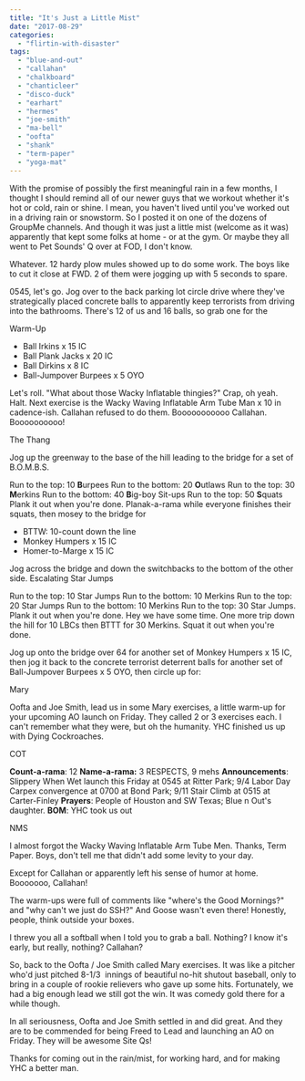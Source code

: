```yaml
---
title: "It's Just a Little Mist"
date: "2017-08-29"
categories: 
  - "flirtin-with-disaster"
tags: 
  - "blue-and-out"
  - "callahan"
  - "chalkboard"
  - "chanticleer"
  - "disco-duck"
  - "earhart"
  - "hermes"
  - "joe-smith"
  - "ma-bell"
  - "oofta"
  - "shank"
  - "term-paper"
  - "yoga-mat"
---
```


With the promise of possibly the first meaningful rain in a few months, I thought I should remind all of our newer guys that we workout whether it's hot or cold, rain or shine. I mean, you haven't lived until you've worked out in a driving rain or snowstorm. So I posted it on one of the dozens of GroupMe channels. And though it was just a little mist (welcome as it was) apparently that kept some folks at home - or at the gym. Or maybe they all went to Pet Sounds' Q over at FOD, I don't know.

Whatever. 12 hardy plow mules showed up to do some work. The boys like to cut it close at FWD. 2 of them were jogging up with 5 seconds to spare.

0545, let's go. Jog over to the back parking lot circle drive where they've strategically placed concrete balls to apparently keep terrorists from driving into the bathrooms. There's 12 of us and 16 balls, so grab one for the

Warm-Up

- Ball Irkins x 15 IC
- Ball Plank Jacks x 20 IC
- Ball Dirkins x 8 IC
- Ball-Jumpover Burpees x 5 OYO

Let's roll. "What about those Wacky Inflatable thingies?" Crap, oh yeah. Halt. Next exercise is the Wacky Waving Inflatable Arm Tube Man x 10 in cadence-ish. Callahan refused to do them. Booooooooooo Callahan. Boooooooooo!

The Thang

Jog up the greenway to the base of the hill leading to the bridge for a set of B.O.M.B.S.

Run to the top: 10 **B**urpees Run to the bottom: 20 **O**utlaws Run to the top: 30 **M**erkins Run to the bottom: 40 **B**ig-boy Sit-ups Run to the top: 50 **S**quats Plank it out when you're done. Planak-a-rama while everyone finishes their squats, then mosey to the bridge for

- BTTW: 10-count down the line
- Monkey Humpers x 15 IC
- Homer-to-Marge x 15 IC

Jog across the bridge and down the switchbacks to the bottom of the other side. Escalating Star Jumps

Run to the top: 10 Star Jumps Run to the bottom: 10 Merkins Run to the top: 20 Star Jumps Run to the bottom: 10 Merkins Run to the top: 30 Star Jumps. Plank it out when you're done. Hey we have some time. One more trip down the hill for 10 LBCs then BTTT for 30 Merkins. Squat it out when you're done.

Jog up onto the bridge over 64 for another set of Monkey Humpers x 15 IC, then jog it back to the concrete terrorist deterrent balls for another set of Ball-Jumpover Burpees x 5 OYO, then circle up for:

Mary

Oofta and Joe Smith, lead us in some Mary exercises, a little warm-up for your upcoming AO launch on Friday. They called 2 or 3 exercises each. I can't remember what they were, but oh the humanity. YHC finished us up with Dying Cockroaches.

COT

**Count-a-rama**: 12 **Name-a-rama:** 3 RESPECTS, 9 mehs **Announcements**: Slippery When Wet launch this Friday at 0545 at Ritter Park; 9/4 Labor Day Carpex convergence at 0700 at Bond Park; 9/11 Stair Climb at 0515 at Carter-Finley **Prayers**: People of Houston and SW Texas; Blue n Out's daughter. **BOM**: YHC took us out

NMS

I almost forgot the Wacky Waving Inflatable Arm Tube Men. Thanks, Term Paper. Boys, don't tell me that didn't add some levity to your day.

Except for Callahan or apparently left his sense of humor at home. Booooooo, Callahan!

The warm-ups were full of comments like "where's the Good Mornings?" and "why can't we just do SSH?" And Goose wasn't even there! Honestly, people, think outside your boxes.

I threw you all a softball when I told you to grab a ball. Nothing? I know it's early, but really, nothing? Callahan?

So, back to the Oofta / Joe Smith called Mary exercises. It was like a pitcher who'd just pitched 8-1/3  innings of beautiful no-hit shutout baseball, only to bring in a couple of rookie relievers who gave up some hits. Fortunately, we had a big enough lead we still got the win. It was comedy gold there for a while though.

In all seriousness, Oofta and Joe Smith settled in and did great. And they are to be commended for being Freed to Lead and launching an AO on Friday. They will be awesome Site Qs!

Thanks for coming out in the rain/mist, for working hard, and for making YHC a better man.
